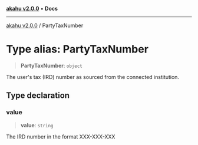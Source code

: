 [**akahu v2.0.0**](../README.md) • **Docs**

***

[akahu v2.0.0](../README.md) / PartyTaxNumber

# Type alias: PartyTaxNumber

> **PartyTaxNumber**: `object`

The user's tax (IRD) number as sourced from the connected institution.

## Type declaration

### value

> **value**: `string`

The IRD number in the format XXX-XXX-XXX
